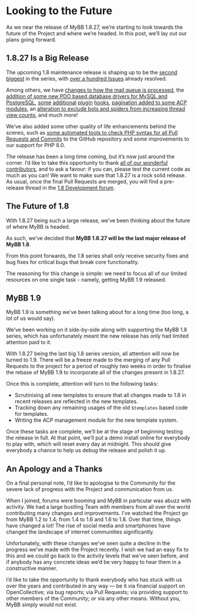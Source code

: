 # Looking to the Future
As we near the release of MyBB 1.8.27, we’re starting to look towards the future of the Project and where we’re headed. In this post, we’ll lay out our plans going forward.

## 1.8.27 Is a Big Release

The upcoming 1.8 maintenance release is shaping up to be the [second biggest](https://mybb.com/versions/insights/) in the series, with [over a hundred Issues](https://github.com/mybb/mybb/issues?q=is%3Aissue+is%3Aclosed+label%3As%3Aresolved+milestone%3A1.8.27+-label%3Adev-branch) already resolved.

Among others, we have [changes to how the mail queue is processed](https://github.com/mybb/mybb/pull/4210), the [addition of some new PDO based database drivers for MySQL and PostgreSQL](https://github.com/mybb/mybb/pull/4193), [some](https://github.com/mybb/mybb/pull/4326) [additional](https://github.com/mybb/mybb/pull/4257) [plugin](https://github.com/mybb/mybb/pull/4239) [hooks](https://github.com/mybb/mybb/pull/4229), [pagination added to some ACP modules](https://github.com/mybb/mybb/pull/4286), an [alteration to exclude bots and spiders from increasing thread view counts](https://github.com/mybb/mybb/pull/4266), and much more!

We’ve also added some other quality of life enhancements behind the scenes, such as [some automated tools to check PHP syntax for all Pull Requests and Commits](https://github.com/mybb/mybb/pull/4200) to the GitHub repository and some improvements to our support for PHP 8.0.

The release has been a long time coming, but it’s now just around the corner. I’d like to take this opportunity to thank [all of our wonderful contributors](https://github.com/mybb/mybb/graphs/contributors), and to ask a favour: if you can, please test the current code as much as you can! We want to make sure that 1.8.27 is a rock solid release. As usual, once the final Pull Requests are merged, you will find a pre-release thread in the [1.8 Development forum](https://community.mybb.com/forum-165.html).

## The Future of 1.8

With 1.8.27 being such a large release, we’ve been thinking about the future of where MyBB is headed.

As such, we’ve decided that **MyBB 1.8.27 will be the last major release of MyBB 1.8**.

From this point forwards, the 1.8 series shall only receive security fixes and bug fixes for critical bugs that break core functionality.

The reasoning for this change is simple: we need to focus all of our limited resources on one single task - namely, getting MyBB 1.9 released.

## MyBB 1.9

MyBB 1.9 is something we’ve been talking about for a long time (too long, a lot of us would say).

We’ve been working on it side-by-side along with supporting the MyBB 1.8 series, which has unfortunately meant the new release has only had limited attention paid to it.

With 1.8.27 being the last big 1.8 series version, all attention will now be turned to 1.9. There will be a freeze made to the merging of any Pull Requests to the project for a period of roughly two weeks in order to finalise the rebase of MyBB 1.9 to incorporate all of the changes present in 1.8.27.

Once this is complete, attention will turn to the following tasks:

* Scrutinising all new templates to ensure that all changes made to 1.8 in recent releases are reflected in the new templates.
* Tracking down any remaining usages of the old `$templates` based code for templates.
* Writing the ACP management module for the new template system.

Once these tasks are complete, we’ll be at the stage of beginning testing the release in full. At that point, we’ll put a demo install online for everybody to play with, which will reset every day at midnight. This should give everybody a chance to help us debug the release and polish it up.

## An Apology and a Thanks

On a final personal note, I’d like to apologise to the Community for the severe lack of progress with the Project and communication from us.

When I joined, forums were booming and MyBB in particular was abuzz with activity. We had a large bustling Team with members from all over the world contributing many changes and improvements. I’ve watched the Project go from MyBB 1.2 to 1.4; from 1.4 to 1.6 and 1.6 to 1.8. Over that time, things have changed a lot! The rise of social media and smartphones have changed the landscape of internet communities significantly.

Unfortunately, with these changes we’ve seen quite a decline in the progress we’ve made with the Project recently. I wish we had an easy fix to this and we could go back to the activity levels that we’ve seen before, and if anybody has any concrete ideas we’d be very happy to hear them in a constructive manner.

I’d like to take the opportunity to thank everybody who has stuck with us over the years and contributed in any way — be it via financial support on OpenCollective; via bug reports; via Pull Requests; via providing support to other members of the Community; or via any other means. Without you, MyBB simply would not exist.
